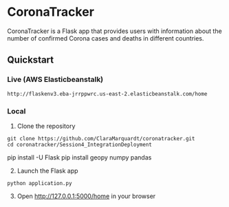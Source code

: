 # CoronaTracker

CoronaTracker is a Flask app that provides users with information about the number of confirmed Corona cases and deaths in different countries. 

## Quickstart 

### Live  (AWS Elasticbeanstalk)
```
http://flaskenv3.eba-jrrppwrc.us-east-2.elasticbeanstalk.com/home
```

### Local

1. Clone the repository

```
git clone https://github.com/ClaraMarquardt/coronatracker.git
cd coronatracker/Session4_IntegrationDeployment
```
pip install -U Flask
pip install geopy numpy pandas

2. Launch the Flask app
```
python application.py
```

3. Open http://127.0.0.1:5000/home in your browser